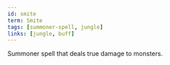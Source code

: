 ```yaml
---
id: smite
term: Smite
tags: [summoner-spell, jungle]
links: [jungle, buff]
---
```


Summoner spell that deals true damage to monsters.
